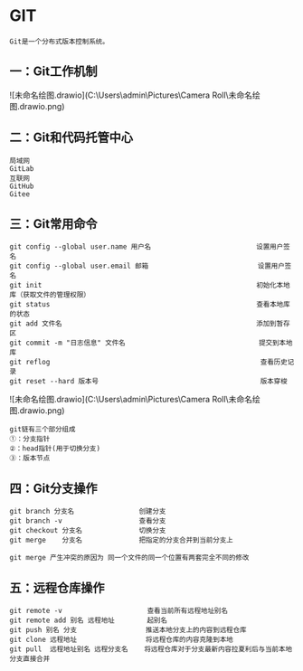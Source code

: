 # GIT

```
Git是一个分布式版本控制系统。
```

## 一：Git工作机制

![未命名绘图.drawio](C:\Users\admin\Pictures\Camera Roll\未命名绘图.drawio.png)

## 二：Git和代码托管中心

```
局域网
GitLab
互联网
GitHub
Gitee
```

## 三：Git常用命令

```
git config --global user.name 用户名                          设置用户签名
git config --global user.email 邮箱							设置用户签名
git init                                                     初始化本地库（获取文件的管理权限）
git status                                                   查看本地库的状态
git add 文件名                                                添加到暂存区
git commit -m "日志信息" 文件名                                 提交到本地库
git reflog                                                    查看历史记录
git reset --hard 版本号                                        版本穿梭
```

![未命名绘图.drawio](C:\Users\admin\Pictures\Camera Roll\未命名绘图.drawio.png)

```
git链有三个部分组成
①：分支指针
②：head指针(用于切换分支)
③：版本节点
```

## 四：Git分支操作

```
git branch 分支名                创建分支
git branch -v                   查看分支
git checkout 分支名              切换分支
git merge    分支名              把指定的分支合并到当前分支上
```

```
git merge 产生冲突的原因为 同一个文件的同一个位置有两套完全不同的修改
```

## 五：远程仓库操作

```
git remote -v                     查看当前所有远程地址别名
git remote add 别名 远程地址        起别名
git push 别名 分支                 推送本地分支上的内容到远程仓库
git clone 远程地址                 将远程仓库的内容克隆到本地
git pull  远程地址别名 远程分支名    将远程仓库对于分支最新内容拉夏利后与当前本地分支直接合并
```

